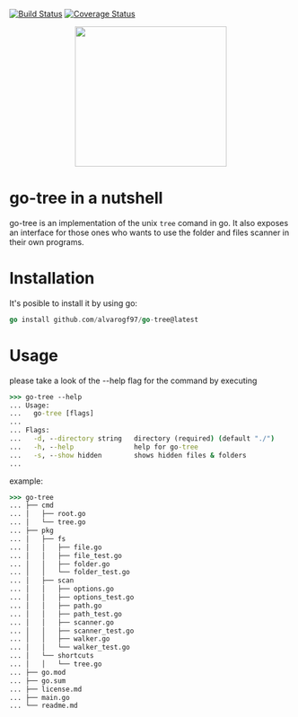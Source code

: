 [![Build Status](https://app.travis-ci.com/alvarogf97/go-tree.svg?branch=master)](https://app.travis-ci.com/alvarogf97/go-tree)
[![Coverage Status](https://coveralls.io/repos/github/alvarogf97/go-tree/badge.svg)](https://coveralls.io/github/alvarogf97/go-tree)

<p align="center">
  <img width="270" height="250" src="https://littleml.files.wordpress.com/2013/04/traditional.png">
</p>

# go-tree in a nutshell

go-tree is an implementation of the unix `tree` comand in go. It also exposes
an interface for those ones who wants to use the folder and files scanner in
their own programs.

# Installation

It's posible to install it by using go:

```go
go install github.com/alvarogf97/go-tree@latest
```
# Usage

please take a look of the --help flag for the command by executing

```cmd
>>> go-tree --help
... Usage:
...   go-tree [flags]
... 
... Flags:
...   -d, --directory string   directory (required) (default "./")
...   -h, --help               help for go-tree
...   -s, --show hidden        shows hidden files & folders
... 
```

example:

```cmd
>>> go-tree
... ├── cmd
... │   ├── root.go
... │   └── tree.go
... ├── pkg
... │   ├── fs
... │   │   ├── file.go
... │   │   ├── file_test.go
... │   │   ├── folder.go
... │   │   └── folder_test.go
... │   ├── scan
... │   │   ├── options.go
... │   │   ├── options_test.go
... │   │   ├── path.go
... │   │   ├── path_test.go
... │   │   ├── scanner.go
... │   │   ├── scanner_test.go
... │   │   ├── walker.go
... │   │   └── walker_test.go
... │   └── shortcuts
... │   │   └── tree.go
... ├── go.mod
... ├── go.sum
... ├── license.md
... ├── main.go
... └── readme.md
```
